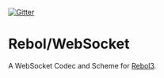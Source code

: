 [![Gitter](https://badges.gitter.im/rebol3/community.svg)](https://app.gitter.im/#/room/#Rebol3:gitter.im)

# Rebol/WebSocket

A WebSocket Codec and Scheme for [Rebol3](https://github.com/Oldes/Rebol3).

